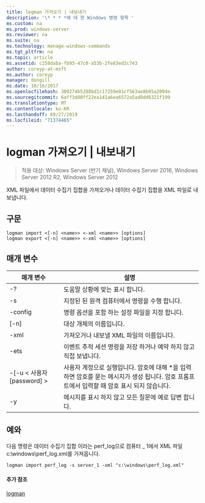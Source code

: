 ```yaml
---
title: logman 가져오기 | 내보내기
description: '\* * * *에 대 한 Windows 명령 항목 '
ms.custom: na
ms.prod: windows-server
ms.reviewer: na
ms.suite: na
ms.technology: manage-windows-commands
ms.tgt_pltfrm: na
ms.topic: article
ms.assetid: c258daba-fb93-47c0-a53b-2fe83ed2c743
author: coreyp-at-msft
ms.author: coreyp
manager: dongill
ms.date: 10/16/2017
ms.openlocfilehash: 309274b5288bd1c17259e01cf563ae8685a2094e
ms.sourcegitcommit: 6aff3d88ff22ea141a6ea6572a5ad8dd6321f199
ms.translationtype: MT
ms.contentlocale: ko-KR
ms.lasthandoff: 09/27/2019
ms.locfileid: "71374465"
---
```

# <a name="logman-import--export"></a>logman 가져오기 | 내보내기

>적용 대상: Windows Server (반기 채널), Windows Server 2016, Windows Server 2012 R2, Windows Server 2012

XML 파일에서 데이터 수집기 집합을 가져오거나 데이터 수집기 집합을 XML 파일로 내보냅니다.  

## <a name="syntax"></a>구문  
```  
logman import <[-n] <name>> <-xml <name>> [options]  
logman export <[-n] <name>> <-xml <name>> [options]  
```  
## <a name="parameters"></a>매개 변수  

|        매개 변수        |                                                                        설명                                                                        |
|-------------------------|-----------------------------------------------------------------------------------------------------------------------------------------------------------|
|           -?            |                                                             도움말 상황에 맞는 표시 합니다.                                                              |
|   -s <computer name>    |                                                   지정된 된 원격 컴퓨터에서 명령을 수행 합니다.                                                   |
|     -config <value>     |                                                  명령 옵션을 포함 하는 설정 파일을 지정 합니다.                                                  |
|       [-n] <name>       |                                                                대상 개체의 이름입니다.                                                                 |
|       -xml <name>       |                                                         가져오거나 내보낼 XML 파일의 이름입니다.                                                         |
|          -ets           |                                       이벤트 추적 세션 명령을 저장 하거나 예약 하지 않고 직접 보냅니다.                                        |
| -[-u < 사용자 [password] > | 사용자 계정으로 실행입니다. 암호에 대해 \*을 입력 하면 암호를 묻는 메시지가 생성 됩니다. 암호 프롬프트에서 입력할 때 암호 표시 되지 않습니다. |
|           -y            |                                                      메시지를 표시 하지 않고 모든 질문에 예로 답변 합니다.                                                       |

## <a name="BKMK_examples"></a>예와  
다음 명령은 데이터 수집기 집합 이라는 perf_log으로 컴퓨터 _ 1에서 XML 파일 c:\windows\perf_log.xml를 가져옵니다.  
```  
logman import perf_log -s server_1 -xml "c:\windows\perf_log.xml"  
```  
#### <a name="additional-references"></a>추가 참조  
[logman](logman.md)  
